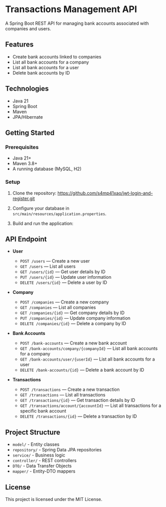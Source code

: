 # Transactions Management API

A Spring Boot REST API for managing bank accounts associated with companies and users.

## Features

- Create bank accounts linked to companies
- List all bank accounts for a company
- List all bank accounts for a user
- Delete bank accounts by ID

## Technologies

- Java 21
- Spring Boot
- Maven
- JPA/Hibernate

## Getting Started

### Prerequisites

- Java 21+
- Maven 3.8+
- A running database (MySQL, H2)

### Setup

1. Clone the repository: https://github.com/s4mp41xao/jwt-login-and-register.git

2. Configure your database in `src/main/resources/application.properties`.

3. Build and run the application:

## API Endpoint

- **User**
  - `POST /users` — Create a new user
  - `GET /users` — List all users
  - `GET /users/{id}` — Get user details by ID
  - `PUT /users/{id}` — Update user information
  - `DELETE /users/{id}` — Delete a user by ID

- **Company**
  - `POST /companies` — Create a new company
  - `GET /companies` — List all companies
  - `GET /companies/{id}` — Get company details by ID
  - `PUT /companies/{id}` — Update company information
  - `DELETE /companies/{id}` — Delete a company by ID

- **Bank Accounts**
  - `POST /bank-accounts` — Create a new bank account
  - `GET /bank-accounts/company/{companyId}` — List all bank accounts for a company
  - `GET /bank-accounts/user/{userId}` — List all bank accounts for a user
  - `DELETE /bank-accounts/{id}` — Delete a bank account by ID

- **Transactions**
  - `POST /transactions` — Create a new transaction
  - `GET /transactions` — List all transactions
  - `GET /transactions/{id}` — Get transaction details by ID
  - `GET /transactions/account/{accountId}` — List all transactions for a specific bank account
  - `DELETE /transactions/{id}` — Delete a transaction by ID



## Project Structure

- `model/` - Entity classes
- `repository/` - Spring Data JPA repositories
- `service/` - Business logic
- `controller/` - REST controllers
- `DTO/` - Data Transfer Objects
- `mapper/` - Entity-DTO mappers

## License

This project is licensed under the MIT License.
